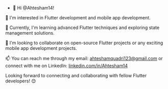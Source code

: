 - 👋 Hi @Ahtesham14!

👀 I'm interested in Flutter development and mobile app development.

🌱 Currently, I'm learning advanced Flutter techniques and exploring state management solutions.

💞️ I'm looking to collaborate on open-source Flutter projects or any exciting mobile app development projects.

📫 You can reach me through my email: ahteshamquadri123@gmail.com or connect with me on LinkedIn: [linkedin.com/in/Ahtesham14](https://www.linkedin.com/in/ahtesham-quadri-ab2b541b3)

Looking forward to connecting and collaborating with fellow Flutter developers! 😊
